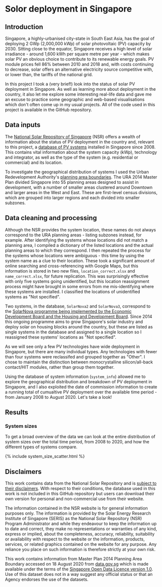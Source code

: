 # Solor deployment in Singapore

## Introduction

Singapore, a highly-urbanised city-state in South East Asia, has the goal of deploying 2 GWp (2,000,000 kWp) of solar photovoltaic (PV) capacity by 2030. Sitting close to the equator, Singapore receives a high level of solar irradiance - around 1,600 kWh per square metre per year - which makes solar PV an obvious choice to contribute to its renewable energy goals. PV module prices fell 86% between 2010 and 2018 and, with costs continuing to decrease, solar offers an alternative electricity source competitive with, or lower than, the tariffs of the national grid.

In this project I took a (very brief!) look into the status of solar PV deployment in Singapore. As well as learning more about deployment in the country, it also let me explore some interesting real-life data and gave me an excuse to practice some geographic and web-based visualisations which don't often come up in my usual projects. All of the code used in this project is available in the GitHub repository. 

## Data inputs

The [National Solar Repository of Singapore](https://www.solar-repository.sg/) (NSR) offers a wealth of information about the status of PV deployment in the country and, relevant to this project, a [database of PV systems](https://www.solar-repository.sg/pv-systems-database) installed in Singapore since 2008. This contains vital information about the system capacity (kWp), technology and integrator, as well as the type of the system (e.g. residential or commercial) and its location.

To investigate the geographical distribution of systems I used the Urban Redevelopment Authority's [planning area boundaries](https://data.gov.sg/dataset/master-plan-2014-planning-area-boundary-web). The URA 2014 Master Plan divided Singapore into 55 planning areas designed to assist in development, with a number of smaller areas clustered around Downtown and larger areas in the West and East. These are first-level census divisions, which are grouped into larger regions and each divided into smaller subzones. 

## Data cleaning and processing

Although the NSR provides the system location, these names do not always correspond to the URA planning areas - listing subzones instead, for example. After identifying the systems whose locations did not match a planning area, I compiled a dictionary of the listed locations and the actual planning areas to which they correspond. I then repeated the process for the systems whose locations were ambiguous - this time by using the system name as a clue to their location. These took a significant amount of online searching and cross-referencing with Google Maps, but this information is stored in two new files, `location_correct.xlsx` and `name_correct.xlsx`, for future replication. This was surprisingly effective with only five systems going unidentified, but this location reassignment process might have brought in some errors from me mis-identifying where these systems are installed. I classified the locations of unidentified systems as "Not specified". 

Two systems, in the database, `SolarNova2` and `SolarNova3`, correspond to the [SolarNova programme being implemented by the Economic Development Board and the Housing and Development Board](https://www.hdb.gov.sg/cs/infoweb/about-us/our-role/smart-and-sustainable-living/solarnova-page). Since 2014 this ongoing programme aims to grow Singapore's solar industry and deploy solar on housing blocks around the country, but these are listed as single systems in the database and assigned to a single location so I reassigned these systems' locations as "Not specified". 

As we will see only a few PV technologies have wide deployment in Singapore, but there are many individual types. Any technologies with fewer than four systems were reclassifed and grouped together as "Other". I chose to maintain the distinction between monocrystalline silicon/all-back contact/HIT modules, rather than group them together. 

Using the database of system information (`system_info`) allowed me to explore the geographical distribution and breakdown of PV deployment in Singapore, and I also exploited the date of commission information to create a running total of cumualtive PV deployment over the available time period - from January 2008 to August 2020. Let's take a look!

## Results

### System sizes

To get a broad overview of the data we can look at the entire distribution of system sizes over the total time period, from 2008 to 2020, and how the different types of systems compare.

{% include system_size_scatter.html %}



## Disclaimers

This work contains data from the National Solar Repository and is [subject to their disclaimers](https://www.solar-repository.sg/disclaimer). With respect to their conditions, the database used in this work is not included in this GitHub repository but users can download their own version for personal and non-commercial use from their website. 

The information contained in the NSR website is for general information purposes only. The information is provided by the Solar Energy Research Institute of Singapore (SERIS) as the National Solar Repository (NSR) Program Administrator and while they endeavour to keep the information up to date and correct, they make no representations or warranties of any kind, express or implied, about the completeness, accuracy, reliability, suitability or availability with respect to the website or the information, products, services, or related graphics contained on the website for any purpose. Any reliance you place on such information is therefore strictly at your own risk.

This work contains information from Master Plan 2014 Planning Area Boundary accessed on 18 August 2020 from [data.gov.sg](https://data.gov.sg/dataset/master-plan-2014-planning-area-boundary-web?resource_id=2ab23cb2-b1a4-4b1a-a9e1-b9cad0ac159b) which is made available under the terms of the [Singapore Open Data Licence version 1.0](https://data.gov.sg/open-data-licence). Use of this dataset does not in a way suggest any official status or that an Agency endorses the use of the datasets.


```python

```
